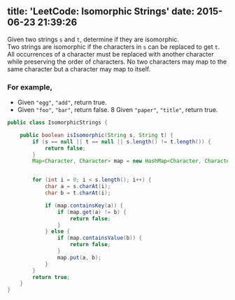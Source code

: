 title: 'LeetCode: Isomorphic Strings'
date: 2015-06-23 21:39:26
---
 Given two strings `s` and `t`, determine if they are isomorphic.    
Two strings are isomorphic if the characters in `s` can be replaced to get `t`.    
All occurrences of a character must be replaced with another character while preserving the order of characters. No two characters may map to the same character but a character may map to itself.

### For example,
* Given `"egg"`, `"add"`, return true.
* Given `"foo"`, `"bar"`, return false.
8 Given `"paper"`, `"title"`, return true.

```java
public class IsomorphicStrings {

    public boolean isIsomorphic(String s, String t) {
        if (s == null || t == null || s.length() != t.length()) {
            return false;
        }
        Map<Character, Character> map = new HashMap<Character, Character>();


        for (int i = 0; i < s.length(); i++) {
            char a = s.charAt(i);
            char b = t.charAt(i);

            if (map.containsKey(a)) {
                if (map.get(a) != b) {
                    return false;
                }
            } else {
                if (map.containsValue(b)) {
                    return false;
                }
                map.put(a, b);
            }
        }
        return true;
    }
}
```